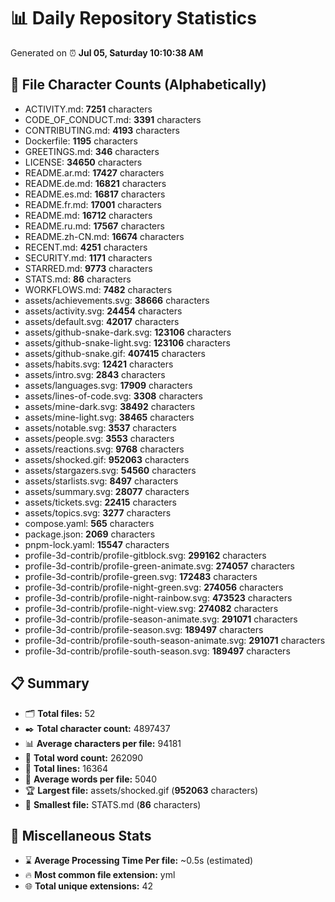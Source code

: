 # 📊 Daily Repository Statistics
Generated on ⏰ **Jul 05, Saturday 10:10:38 AM**

## 📂 File Character Counts (Alphabetically)
- ACTIVITY.md: **7251** characters
- CODE_OF_CONDUCT.md: **3391** characters
- CONTRIBUTING.md: **4193** characters
- Dockerfile: **1195** characters
- GREETINGS.md: **346** characters
- LICENSE: **34650** characters
- README.ar.md: **17427** characters
- README.de.md: **16821** characters
- README.es.md: **16817** characters
- README.fr.md: **17001** characters
- README.md: **16712** characters
- README.ru.md: **17567** characters
- README.zh-CN.md: **16674** characters
- RECENT.md: **4251** characters
- SECURITY.md: **1171** characters
- STARRED.md: **9773** characters
- STATS.md: **86** characters
- WORKFLOWS.md: **7482** characters
- assets/achievements.svg: **38666** characters
- assets/activity.svg: **24454** characters
- assets/default.svg: **42017** characters
- assets/github-snake-dark.svg: **123106** characters
- assets/github-snake-light.svg: **123106** characters
- assets/github-snake.gif: **407415** characters
- assets/habits.svg: **12421** characters
- assets/intro.svg: **2843** characters
- assets/languages.svg: **17909** characters
- assets/lines-of-code.svg: **3308** characters
- assets/mine-dark.svg: **38492** characters
- assets/mine-light.svg: **38465** characters
- assets/notable.svg: **3537** characters
- assets/people.svg: **3553** characters
- assets/reactions.svg: **9768** characters
- assets/shocked.gif: **952063** characters
- assets/stargazers.svg: **54560** characters
- assets/starlists.svg: **8497** characters
- assets/summary.svg: **28077** characters
- assets/tickets.svg: **22415** characters
- assets/topics.svg: **3277** characters
- compose.yaml: **565** characters
- package.json: **2069** characters
- pnpm-lock.yaml: **15547** characters
- profile-3d-contrib/profile-gitblock.svg: **299162** characters
- profile-3d-contrib/profile-green-animate.svg: **274057** characters
- profile-3d-contrib/profile-green.svg: **172483** characters
- profile-3d-contrib/profile-night-green.svg: **274056** characters
- profile-3d-contrib/profile-night-rainbow.svg: **473523** characters
- profile-3d-contrib/profile-night-view.svg: **274082** characters
- profile-3d-contrib/profile-season-animate.svg: **291071** characters
- profile-3d-contrib/profile-season.svg: **189497** characters
- profile-3d-contrib/profile-south-season-animate.svg: **291071** characters
- profile-3d-contrib/profile-south-season.svg: **189497** characters

## 📋 Summary
- 🗂️ **Total files:** 52
- ✒️ **Total character count:** 4897437
- 📊 **Average characters per file:** 94181
- 📝 **Total word count:** 262090
- 🧾 **Total lines:** 16364
- 📐 **Average words per file:** 5040
- 🏆 **Largest file:** assets/shocked.gif (**952063** characters)
- 🥉 **Smallest file:** STATS.md (**86** characters)

## 🌟 Miscellaneous Stats
- ⌛ **Average Processing Time Per file:** ~0.5s (estimated)
- 🔥 **Most common file extension:** yml
- 🌐 **Total unique extensions:** 42
